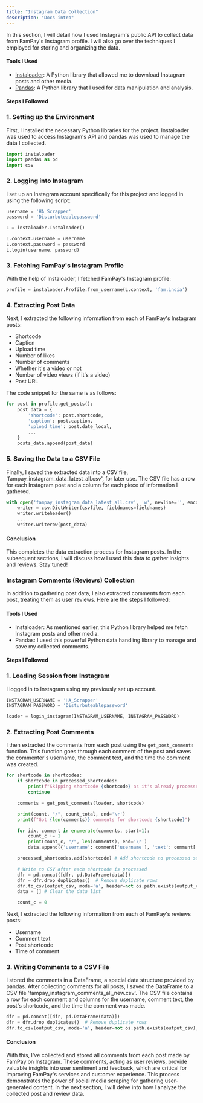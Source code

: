```yaml
---
title: "Instagram Data Collection"
description: "Docs intro"
---
```


In this section, I will detail how I used Instagram's public API to collect data from FamPay's Instagram profile. I will also go over the techniques I employed for storing and organizing the data.

#### Tools I Used

*   [Instaloader](https://instaloader.github.io/): A Python library that allowed me to download Instagram posts and other media.
*   [Pandas](https://pandas.pydata.org/): A Python library that I used for data manipulation and analysis.

#### Steps I Followed

### 1\. Setting up the Environment

First, I installed the necessary Python libraries for the project. Instaloader was used to access Instagram's API and pandas was used to manage the data I collected.

```python
import instaloader
import pandas as pd
import csv
```

### 2\. Logging into Instagram

I set up an Instagram account specifically for this project and logged in using the following script:

```python
username = 'HA_Scrapper'
password = 'Disturbuteablepassword'

L = instaloader.Instaloader()

L.context.username = username
L.context.password = password
L.login(username, password)
```

### 3\. Fetching FamPay's Instagram Profile

With the help of Instaloader, I fetched FamPay's Instagram profile:

```python
profile = instaloader.Profile.from_username(L.context, 'fam.india')
```

### 4\. Extracting Post Data

Next, I extracted the following information from each of FamPay's Instagram posts:

*   Shortcode
*   Caption
*   Upload time
*   Number of likes
*   Number of comments
*   Whether it's a video or not
*   Number of video views (if it's a video)
*   Post URL

The code snippet for the same is as follows:

```python
for post in profile.get_posts():
    post_data = {
        'shortcode': post.shortcode,
        'caption': post.caption,
        'upload_time': post.date_local,
        ...
    }
    posts_data.append(post_data)
```

### 5\. Saving the Data to a CSV File

Finally, I saved the extracted data into a CSV file, 'fampay\_instagram\_data\_latest\_all.csv', for later use. The CSV file has a row for each Instagram post and a column for each piece of information I gathered.

```python
with open('fampay_instagram_data_latest_all.csv', 'w', newline='', encoding='utf-8') as csvfile:
    writer = csv.DictWriter(csvfile, fieldnames=fieldnames)
    writer.writeheader()
    ...
    writer.writerow(post_data)
```

#### Conclusion

This completes the data extraction process for Instagram posts. In the subsequent sections, I will discuss how I used this data to gather insights and reviews. Stay tuned!

### Instagram Comments (Reviews) Collection

In addition to gathering post data, I also extracted comments from each post, treating them as user reviews. Here are the steps I followed:

#### Tools I Used

*   Instaloader: As mentioned earlier, this Python library helped me fetch Instagram posts and other media.
*   Pandas: I used this powerful Python data handling library to manage and save my collected comments.

#### Steps I Followed

### 1\. Loading Session from Instagram

I logged in to Instagram using my previously set up account.

```python
INSTAGRAM_USERNAME = 'HA_Scrapper'
INSTAGRAM_PASSWORD = 'Disturbuteablepassword'

loader = login_instagram(INSTAGRAM_USERNAME, INSTAGRAM_PASSWORD)
```

### 2\. Extracting Post Comments

I then extracted the comments from each post using the `get_post_comments` function. This function goes through each comment of the post and saves the commenter's username, the comment text, and the time the comment was created.

```python
for shortcode in shortcodes:
    if shortcode in processed_shortcodes:
        print(f"Skipping shortcode {shortcode} as it's already processed.")
        continue

    comments = get_post_comments(loader, shortcode)

    print(count, "/", count_total, end='\r')
    print(f"Got {len(comments)} comments for shortcode {shortcode}")

    for idx, comment in enumerate(comments, start=1):
        count_c += 1
        print(count_c, "/", len(comments), end='\r')
        data.append({'username': comment['username'], 'text': comment['text'], 'shortcode': shortcode, 'time': comment['time']})

    processed_shortcodes.add(shortcode) # Add shortcode to processed set after processing all comments

    # Write to CSV after each shortcode is processed
    dfr = pd.concat([dfr, pd.DataFrame(data)])
    dfr = dfr.drop_duplicates()  # Remove duplicate rows
    dfr.to_csv(output_csv, mode='a', header=not os.path.exists(output_csv), index=False)
    data = [] # Clear the data list

    count_c = 0
```

Next, I extracted the following information from each of FamPay's reviews posts:

*  Username
*  Comment text
*  Post shortcode
*  Time of comment

### 3\. Writing Comments to a CSV File

I stored the comments in a DataFrame, a special data structure provided by pandas. After collecting comments for all posts, I saved the DataFrame to a CSV file 'fampay\_instagram\_comments\_all\_new.csv'. The CSV file contains a row for each comment and columns for the username, comment text, the post's shortcode, and the time the comment was made.

```python
dfr = pd.concat([dfr, pd.DataFrame(data)])
dfr = dfr.drop_duplicates()  # Remove duplicate rows
dfr.to_csv(output_csv, mode='a', header=not os.path.exists(output_csv), index=False)
```

#### Conclusion

With this, I've collected and stored all comments from each post made by FamPay on Instagram. These comments, acting as user reviews, provide valuable insights into user sentiment and feedback, which are critical for improving FamPay's services and customer experience. This process demonstrates the power of social media scraping for gathering user-generated content. In the next section, I will delve into how I analyze the collected post and review data.